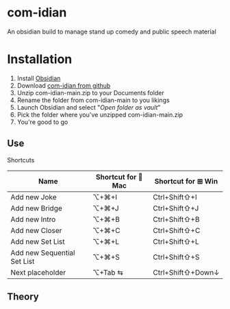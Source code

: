 # com-idian
 An obsidian build to manage stand up comedy and public speech material

# Installation
1. Install [Obsidian](https://obsidian.md/) 
2. Download [com-idian from github](https://github.com/morettimarco/com-idian/archive/refs/heads/main.zip)
3. Unzip com-idian-main.zip to your Documents folder
4. Rename the folder from com-idian-main to you likings
5. Launch Obsidian and select "*Open folder as vault*"
6. Pick the folder where you've unzipped com-idian-main.zip
7. You're good to go
## Use
Shortcuts

|Name|Shortcut for  Mac|Shortcut for ⊞ Win|
|----|----|----|
|Add new Joke | ⌥+⌘+I |Ctrl+Shift⇧+I |
|Add new Bridge | ⌥+⌘+J |Ctrl+Shift⇧+J |
|Add new Intro | ⌥+⌘+B |Ctrl+Shift⇧+B |
|Add new Closer | ⌥+⌘+C |Ctrl+Shift⇧+C |
|Add new Set List | ⌥+⌘+L |Ctrl+Shift⇧+L |
|Add new Sequential Set List | ⌥+⌘+S |Ctrl+Shift⇧+S |
|Next placeholder | ⌥+Tab ⇆ |Ctrl+Shift⇧+Down↓ |



## Theory


